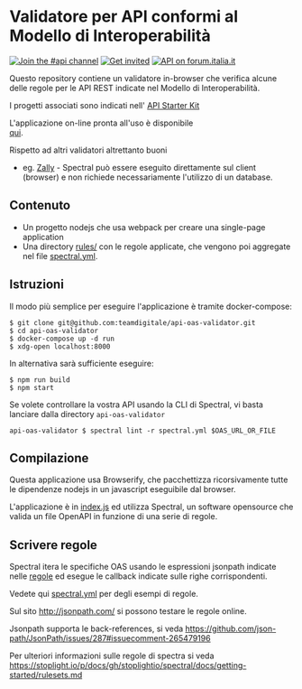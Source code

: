 # Validatore per API conformi al Modello di Interoperabilità

[![Join the #api channel](https://img.shields.io/badge/Slack-%23api-blue.svg?logo=slack)](https://developersitalia.slack.com/messages/CDKBYTG74)
[![Get invited](https://slack.developers.italia.it/badge.svg)](https://slack.developers.italia.it/)
[![API on forum.italia.it](https://img.shields.io/badge/Forum-interoperabilit%C3%A0-blue.svg)](https://forum.italia.it/c/piano-triennale/interoperabilita)

Questo repository contiene un validatore in-browser che verifica
alcune delle regole per le API REST indicate
nel Modello di Interoperabilità.

I progetti associati sono indicati nell' [API Starter Kit](https://github.com/teamdigitale/api-starter-kit)

L'applicazione on-line pronta all'uso è disponibile  
[qui](https://teamdigitale.github.io/api-oas-checker).

Rispetto ad altri validatori altrettanto buoni
- eg. [Zally](https://github.com/zalando/zally) -
Spectral può essere eseguito direttamente sul client (browser)
 e non richiede necessariamente l'utilizzo di un database.

## Contenuto

- Un progetto nodejs che usa webpack per creare una single-page application
- Una directory [rules/](rules/) con le regole applicate, che vengono
  poi aggregate nel file [spectral.yml](spectral.yml).
  
## Istruzioni

Il modo più semplice per eseguire l'applicazione 
è tramite docker-compose:

```
$ git clone git@github.com:teamdigitale/api-oas-validator.git
$ cd api-oas-validator
$ docker-compose up -d run
$ xdg-open localhost:8000
```

In alternativa sarà sufficiente eseguire:
```
$ npm run build
$ npm start
```

Se volete controllare la vostra API usando la CLI
di Spectral, vi basta lanciare dalla directory `api-oas-validator`

```
api-oas-validator $ spectral lint -r spectral.yml $OAS_URL_OR_FILE
```

## Compilazione

Questa applicazione usa Browserify,
che pacchettizza ricorsivamente tutte le dipendenze
 nodejs in un javascript eseguibile dal browser.

L'applicazione è in [index.js](index.js) ed utilizza 
Spectral, un software opensource che valida un file OpenAPI
  in funzione di una serie di regole.

## Scrivere regole

Spectral itera le specifiche OAS usando le espressioni jsonpath
indicate nelle [regole](rules/)
ed esegue le callback indicate sulle righe corrispondenti.

Vedete qui [spectral.yml](spectral.yml) per degli esempi di regole.

Sul sito http://jsonpath.com/ si possono testare le regole online.

Jsonpath supporta le back-references,
 si veda https://github.com/json-path/JsonPath/issues/287#issuecomment-265479196

Per ulteriori informazioni sulle regole di spectra si veda https://stoplight.io/p/docs/gh/stoplightio/spectral/docs/getting-started/rulesets.md
